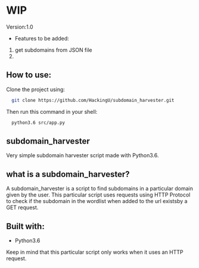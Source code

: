 # WIP

Version:1.0
- Features to be added:
1. get subdomains from JSON file
2. 

## How to use:
Clone the project using:
```sh
  git clone https://github.com/HackingU/subdomain_harvester.git
```
Then run this command in your shell:
```sh
  python3.6 src/app.py
```

## subdomain_harvester
  Very simple subdomain harvester script made with Python3.6.

## what is a subdomain_harvester?
  A subdomain_harvester is a script to find subdomains in a particular domain given by the user.
  This particular script uses requests using HTTP Protocol to check if the subdomain in the wordlist when added to the url existsby a GET request.
  
## Built with:
* Python3.6


Keep in mind that this particular script only works when it uses an HTTP request.
